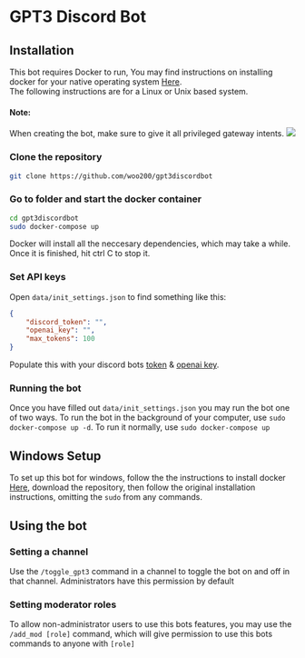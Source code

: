 # GPT3 Discord Bot

## Installation
This bot requires Docker to run, You may find instructions on installing docker for your native operating system [Here](https://docs.docker.com/get-docker/). <br/>
The following instructions are for a Linux or Unix based system. <br />

#### Note:
When creating the bot, make sure to give it all privileged gateway intents. 
![](https://cdn.tekcno.com/2022/12/21/HgJ2P8jGVQ)
### Clone the repository
```bash
git clone https://github.com/woo200/gpt3discordbot
```

### Go to folder and start the docker container
```bash
cd gpt3discordbot
sudo docker-compose up
```
Docker will install all the neccesary dependencies, which may take a while. Once it is finished, hit ctrl C to stop it.

### Set API keys
Open `data/init_settings.json` to find something like this:
```json
{
    "discord_token": "",
    "openai_key": "",
    "max_tokens": 100
}
```
Populate this with your discord bots [token](https://discord.com/developers/applications) & [openai key](https://beta.openai.com/account/api-keys).

### Running the bot
Once you have filled out `data/init_settings.json` you may run the bot one of two ways. To run the bot in the background of your computer, use `sudo docker-compose up -d`. To run it normally, use `sudo docker-compose up`

## Windows Setup
To set up this bot for windows, follow the the instructions to install docker [Here](https://docs.docker.com/desktop/install/windows-install/), download the repository, then follow the original installation instructions, omitting the `sudo` from any commands.

## Using the bot

### Setting a channel 
Use the `/toggle_gpt3` command in a channel to toggle the bot on and off in that channel. Administrators have this permission by default

### Setting moderator roles
To allow non-administrator users to use this bots features, you may use the `/add_mod [role]` command, which will give permission to use this bots commands to anyone with `[role]` 